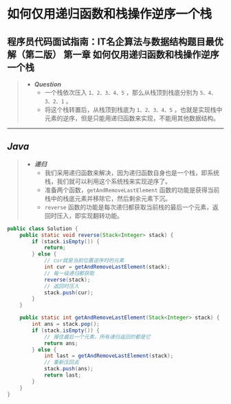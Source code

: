 # 如何仅用递归函数和栈操作逆序一个栈

## 程序员代码面试指南：IT名企算法与数据结构题目最优解（第二版） 第一章 如何仅用递归函数和栈操作逆序一个栈

> - ***Question***
>   - 一个栈依次压入 `1、2、3、4、5` ，那么从栈顶到栈底分别为 `5、4、3、2、1` 。
>   - 将这个栈转置后，从栈顶到栈底为 `1、2、3、4、5` ，也就是实现栈中元素的逆序，但是只能用递归函数来实现，不能用其他数据结构。

---

## *Java*

> - ***递归***
>   - 我们采用递归函数来解决，因为递归函数自身也是一个栈，即系统栈，我们就可以利用这个系统栈来实现逆序了。
>   - 准备两个函数，`getAndRemoveLastElement` 函数的功能是获得当前栈中的栈底元素并移除它，然后剩余元素下沉。
>   - `reverse` 函数的功能是每次递归都获取当前栈的最后一个元素，返回时压入，即实现翻转功能。

```java
public class Solution {
    public static void reverse(Stack<Integer> stack) {
        if (stack.isEmpty()) {
            return;
        } else {
            // cur就是当前位置逆序时的元素
            int cur = getAndRemoveLastElement(stack);
            // 每一级递归都获取
            reverse(stack);
            // 返回时压入
            stack.push(cur);
        }
    }

    public static int getAndRemoveLastElement(Stack<Integer> stack) {
        int ans = stack.pop();
        if (stack.isEmpty()) {
            // 接住最后一个元素，所有递归返回的都是它
            return ans;
        } else {
            int last = getAndRemoveLastElement(stack);
            // 重新压回去
            stack.push(ans);
            return last;
        }
    }
}
```
